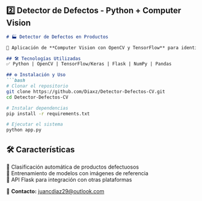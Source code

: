 ## 2️⃣ Detector de Defectos - Python + Computer Vision  

```md
# 🏭 Detector de Defectos en Productos  

🚀 Aplicación de **Computer Vision con OpenCV y TensorFlow** para identificar productos defectuosos en una línea de producción.  

## 🛠️ Tecnologías Utilizadas  
✅ Python | OpenCV | TensorFlow/Keras | Flask | NumPy | Pandas  

## ⚙️ Instalación y Uso  
```bash
# Clonar el repositorio
git clone https://github.com/Diaxz/Detector-Defectos-CV.git
cd Detector-Defectos-CV

# Instalar dependencias
pip install -r requirements.txt

# Ejecutar el sistema
python app.py
```
  
## 🛠️ Características  
🔹 Clasificación automática de productos defectuosos  
🔹 Entrenamiento de modelos con imágenes de referencia  
🔹 API Flask para integración con otras plataformas  

📌 **Contacto:** juancdiaz29@outlook.com  

